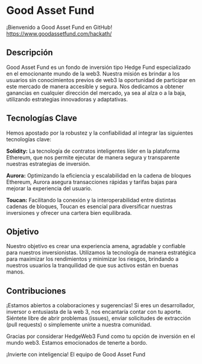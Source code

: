 

# Good Asset Fund
¡Bienvenido a Good Asset Fund en GitHub! https://www.goodassetfund.com/hackath/

## Descripción
Good Asset Fund es un fondo de inversión tipo Hedge Fund especializado en el emocionante mundo de la web3. Nuestra misión es brindar a los usuarios sin conocimientos previos de web3 la oportunidad de participar en este mercado de manera accesible y segura. Nos dedicamos a obtener ganancias en cualquier dirección del mercado, ya sea al alza o a la baja, utilizando estrategias innovadoras y adaptativas.

## Tecnologías Clave
Hemos apostado por la robustez y la confiabilidad al integrar las siguientes tecnologías clave:

__Solidity:__ La tecnología de contratos inteligentes líder en la plataforma Ethereum, que nos permite ejecutar de manera segura y transparente nuestras estrategias de inversión.

__Aurora:__ Optimizando la eficiencia y escalabilidad en la cadena de bloques Ethereum, Aurora asegura transacciones rápidas y tarifas bajas para mejorar la experiencia del usuario.

__Toucan:__ Facilitando la conexión y la interoperabilidad entre distintas cadenas de bloques, Toucan es esencial para diversificar nuestras inversiones y ofrecer una cartera bien equilibrada.

## Objetivo
Nuestro objetivo es crear una experiencia amena, agradable y confiable para nuestros inversionistas. Utilizamos la tecnología de manera estratégica para maximizar los rendimientos y minimizar los riesgos, brindando a nuestros usuarios la tranquilidad de que sus activos están en buenas manos.

## Contribuciones
¡Estamos abiertos a colaboraciones y sugerencias! Si eres un desarrollador, inversor o entusiasta de la web 3, nos encantaría contar con tu aporte. Siéntete libre de abrir problemas (issues), enviar solicitudes de extracción (pull requests) o simplemente unirte a nuestra comunidad.

Gracias por considerar HedgeWeb3 Fund como tu opción de inversión en el mundo web3. Estamos emocionados de tenerte a bordo.

¡Invierte con inteligencia!
El equipo de Good Asset Fund
